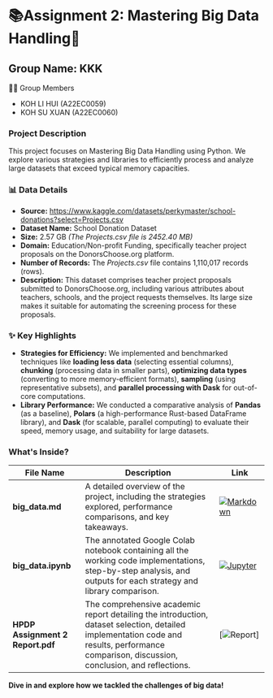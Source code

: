 # 📚Assignment 2:  Mastering Big Data Handling🚀

## Group Name: KKK
👨‍💻 Group Members
- KOH LI HUI (A22EC0059)
- KOH SU XUAN (A22EC0060)

### Project Description
This project focuses on Mastering Big Data Handling using Python. We explore various strategies and libraries to efficiently process and analyze large datasets that exceed typical memory capacities.

### 📊 Data Details
- **Source:** https://www.kaggle.com/datasets/perkymaster/school-donations?select=Projects.csv
- **Dataset Name:** School Donation Dataset
- **Size:** 2.57 GB _(The Projects.csv file is 2452.40 MB)_
- **Domain:** Education/Non-profit Funding, specifically teacher project proposals on the DonorsChoose.org platform.
- **Number of Records:** The _Projects.csv_ file contains 1,110,017 records (rows).
- **Description:** This dataset comprises teacher project proposals submitted to DonorsChoose.org, including various attributes about teachers, schools, and the project requests themselves. Its large size makes it suitable for automating the screening process for these proposals.

### ✨ Key Highlights 
- **Strategies for Efficiency:** We implemented and benchmarked techniques like **loading less data** (selecting essential columns), **chunking** (processing data in smaller parts), **optimizing data types** (converting to more memory-efficient formats), **sampling** (using representative subsets), and **parallel processing with Dask** for out-of-core computations.
- **Library Performance:** We conducted a comparative analysis of **Pandas** (as a baseline), **Polars** (a high-performance Rust-based DataFrame library), and **Dask** (for scalable, parallel computing) to evaluate their speed, memory usage, and suitability for large datasets.

### What's Inside?
| File Name                     | Description                                | Link |
|------------------------------|--------------------------------------------|------|
| **big_data.md**  |A detailed overview of the project, including the strategies explored, performance comparisons, and key takeaways.| [![Markdown](https://img.shields.io/badge/Read-MD-lightgrey?logo=markdown&logoColor=black)](big_data.md)|
|**big_data.ipynb**| The annotated Google Colab notebook containing all the working code implementations, step-by-step analysis, and outputs for each strategy and library comparison.|[![Jupyter](https://img.shields.io/badge/Open-Jupyter-orange?logo=jupyter&logoColor=white)](big_data.ipynb)|
|**HPDP Assignment 2 Report.pdf**|The comprehensive academic report detailing the introduction, dataset selection, detailed implementation code and results, performance comparison, discussion, conclusion, and reflections.|[![Report](https://img.shields.io/badge/View-Report-blue?logo=readthedocs&logoColor=white)]|

**Dive in and explore how we tackled the challenges of big data!**
